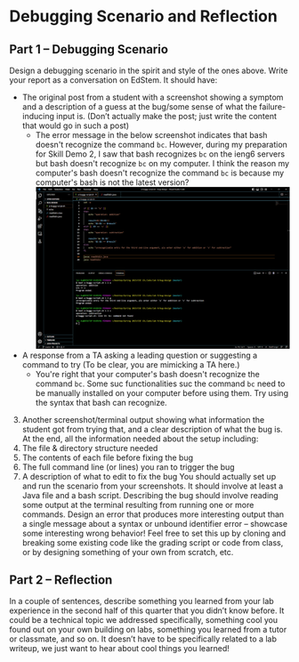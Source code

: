 # Debugging Scenario and Reflection

## Part 1 – Debugging Scenario
Design a debugging scenario in the spirit and style of the ones above. Write your report as a conversation on EdStem. It should have:
- The original post from a student with a screenshot showing a symptom and a description of a guess at the bug/some sense of what the failure-inducing input is. (Don’t actually make the post; just write the content that would go in such a post)
  - The error message in the below screenshot indicates that bash doesn't recognize the command `bc`. However, during my preparation for Skill Demo 2, I saw that bash recognizes `bc` on the ieng6 servers but bash doesn't recognize `bc` on my computer. I think the reason my computer's bash doesn't recognize the command `bc` is because my computer's bash is not the latest version?
    ![Image](student-screenshot.png)
- A response from a TA asking a leading question or suggesting a command to try (To be clear, you are mimicking a TA here.)
  - You're right that your computer's bash doesn't recognize the command `bc`. Some suc functionalities suc the command `bc` need to be manually installed on your computer before using them. Try using the syntax that bash can recognize.
3. Another screenshot/terminal output showing what information the student got from trying that, and a clear description of what the bug is.
At the end, all the information needed about the setup including:
1. The file & directory structure needed
2. The contents of each file before fixing the bug
3. The full command line (or lines) you ran to trigger the bug
4. A description of what to edit to fix the bug
You should actually set up and run the scenario from your screenshots. It should involve at least a Java file and a bash script. Describing the bug should involve reading some output at the terminal resulting from running one or more commands. Design an error that produces more interesting output than a single message about a syntax or unbound identifier error – showcase some interesting wrong behavior! Feel free to set this up by cloning and breaking some existing code like the grading script or code from class, or by designing something of your own from scratch, etc.

## Part 2 – Reflection
In a couple of sentences, describe something you learned from your lab experience in the second half of this quarter that you didn’t know before. It could be a technical topic we addressed specifically, something cool you found out on your own building on labs, something you learned from a tutor or classmate, and so on. It doesn’t have to be specifically related to a lab writeup, we just want to hear about cool things you learned!
